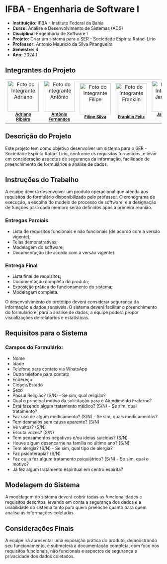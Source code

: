 # IFBA - Engenharia de Software I

- **Instituição:** IFBA - Instituto Federal da Bahia
- **Curso:** Análise e Desenvolvimento de Sistemas (ADS)
- **Disciplina:** Engenharia de Software I
- **Projeto:** Criar um sistema para o SER - Sociedade Espírita Rafael Lírio
- **Professor:** Antonio Mauricio da Silva Pitangueira
- **Semestre:** 4
- **Ano:** 2024.1

## Integrantes do Projeto

<table>
  <tr>
    <td align="center">
      <img src="https://avatars.githubusercontent.com/u/115894997?v=4" width="100px;" alt="Foto do Integrante Adriano"/><br />
      <sub><b><a href="https://github.com/adrianovictorn">Adriano Ribeiro</a></b></sub>
    </td>
    <td align="center">
      <img src="https://avatars.githubusercontent.com/u/122604522?v=4" width="100px;" alt="Foto do Integrante Antônio"/><br />
      <sub><b><a href="https://github.com/AntonioSFernandes">Antônio Fernandes</a></b></sub>
    </td>
    <td align="center">
      <img src="https://avatars.githubusercontent.com/u/47748436?v=4" width="100px;" alt="Foto do Integrante Filipe"/><br />
      <sub><b><a href="https://github.com/KerusMighos">Filipe Silva</a></b></sub>
    </td>
    <td align="center">
      <img src="https://avatars.githubusercontent.com/u/129909472?v=4" width="100px;" alt="Foto do Integrante Franklin"/><br />
      <sub><b><a href="https://github.com/FranklinFelixADS">Franklin Felix</a></b></sub>
    </td>
    <td align="center">
      <img src="https://avatars.githubusercontent.com/u/80362674?v=4" width="100px;" alt="Foto do Integrante Janderson"/><br />
      <sub><b><a href="https://github.com/JandersonMota">Janderson Mota</a></b></sub>
    </td>
    <td align="center">
      <img src="https://avatars.githubusercontent.com/u/50783223?v=4" width="100px;" alt="Foto do Integrante Pedro Ipolito"/><br />
      <sub><b><a href="https://github.com/nectaroads">Pedro Ipolito</a></b></sub>
    </td>
  </tr>
</table>

## Descrição do Projeto

Este projeto tem como objetivo desenvolver um sistema para o SER - Sociedade Espírita Rafael Lírio, conforme os requisitos fornecidos, e levar em consideração aspectos de segurança da informação, facilidade de preenchimento de formulários e análise de dados.

## Instruções do Trabalho

A equipe deverá desenvolver um produto operacional que atenda aos requisitos do formulário disponibilizado pelo professor. O cronograma de execução, a escolha do modelo de processo de software, e a designação de funções para cada membro serão definidos após a primeira reunião.

### Entregas Parciais
- Lista de requisitos funcionais e não funcionais (de acordo com a versão vigente);
- Telas demonstrativas;
- Modelagem do software;
- Documentação (de acordo com a versão vigente).

### Entrega Final
- Lista final de requisitos;
- Documentação completa do produto;
- Exposição prática do funcionamento do sistema;
- Modelagem completa.

O desenvolvimento do protótipo deverá considerar segurança da informação e dados sensíveis. O sistema deverá facilitar o preenchimento do formulário e, para a análise de dados, a equipe poderá propor visualizações de relatórios e estatísticas.

## Requisitos para o Sistema

### Campos do Formulário:
- Nome
- Idade
- Telefone para contato via WhatsApp
- Outro telefone para contato
- Endereço
- Cidade/Estado
- Sexo
- Possui Religião? (S/N) - Se sim, qual religião?
- Qual o principal motivo da solicitação para o Atendimento Fraterno?
- Está fazendo algum tratamento médico? (S/N) - Se sim, qual tratamento?
- Faz uso de algum medicamento? (S/N) - Se sim, quais medicamentos?
- Tem desmaios sem causa aparente? (S/N)
- Vê vultos? (S/N)
- Escuta vozes? (S/N)
- Tem pensamentos negativos e/ou ideias suicidas? (S/N)
- Houve algum desencarne na família no último ano? (S/N)
- Tem alergia? (S/N) - Se sim, qual tipo de alergia?
- Faz psicoterapia? (S/N)
- Faz ou já fez algum tratamento psiquiátrico? (S/N) - Se sim, qual o motivo?
- Já fez algum tratamento espiritual em centro espírita?

## Modelagem do Sistema

A modelagem do sistema deverá cobrir todas as funcionalidades e requisitos descritos, levando em conta a segurança dos dados e a usabilidade do sistema tanto para quem preenche quanto para quem analisa as informações coletadas.

## Considerações Finais

A equipe irá apresentar uma exposição prática do produto, demonstrando seu funcionamento, e submeterá a documentação completa, com foco nos requisitos funcionais, não funcionais e aspectos de segurança e privacidade dos dados coletados.
